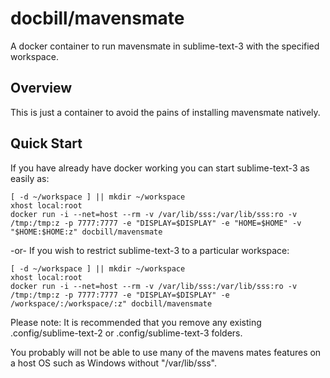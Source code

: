 # docbill/mavensmate
A docker container to run mavensmate in sublime-text-3 with the specified workspace.

## Overview

This is just a container to avoid the pains of installing mavensmate 
natively.
 
## Quick Start

If you have already have docker working you can start sublime-text-3 as easily as:

	[ -d ~/workspace ] || mkdir ~/workspace
	xhost local:root
	docker run -i --net=host --rm -v /var/lib/sss:/var/lib/sss:ro -v /tmp:/tmp:z -p 7777:7777 -e "DISPLAY=$DISPLAY" -e "HOME=$HOME" -v "$HOME:$HOME:z" docbill/mavensmate

-or- If you wish to restrict sublime-text-3 to a particular workspace:

	[ -d ~/workspace ] || mkdir ~/workspace
	xhost local:root
	docker run -i --net=host --rm -v /var/lib/sss:/var/lib/sss:ro -v /tmp:/tmp:z -p 7777:7777 -e "DISPLAY=$DISPLAY" -e /workspace/:/workspace/:z" docbill/mavensmate

Please note: It is recommended that you remove any existing .config/sublime-text-2 or .config/sublime-text-3 folders.

You probably will not be able to use many of the mavens mates features on a host OS such as Windows without "/var/lib/sss".

